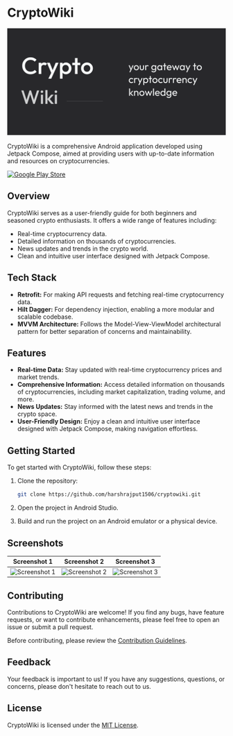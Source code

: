 # CryptoWiki

![CryptoWiki Header](screenshots/feature.png)

CryptoWiki is a comprehensive Android application developed using Jetpack Compose, aimed at providing users with up-to-date information and resources on cryptocurrencies.

[![Google Play Store](https://img.shields.io/badge/Download%20on-Google%20Play-blue?style=for-the-badge&logo=google-play&logoColor=white)](https://play.google.com/store/apps/details?id=in.hypernation.cryptowiki)

## Overview

CryptoWiki serves as a user-friendly guide for both beginners and seasoned crypto enthusiasts. It offers a wide range of features including:

- Real-time cryptocurrency data.
- Detailed information on thousands of cryptocurrencies.
- News updates and trends in the crypto world.
- Clean and intuitive user interface designed with Jetpack Compose.

## Tech Stack

- **Retrofit:** For making API requests and fetching real-time cryptocurrency data.
- **Hilt Dagger:** For dependency injection, enabling a more modular and scalable codebase.
- **MVVM Architecture:** Follows the Model-View-ViewModel architectural pattern for better separation of concerns and maintainability.

## Features

- **Real-time Data:** Stay updated with real-time cryptocurrency prices and market trends.
- **Comprehensive Information:** Access detailed information on thousands of cryptocurrencies, including market capitalization, trading volume, and more.
- **News Updates:** Stay informed with the latest news and trends in the crypto space.
- **User-Friendly Design:** Enjoy a clean and intuitive user interface designed with Jetpack Compose, making navigation effortless.

## Getting Started

To get started with CryptoWiki, follow these steps:

1. Clone the repository:

   ```bash
   git clone https://github.com/harshrajput1506/cryptowiki.git


2. Open the project in Android Studio.

3. Build and run the project on an Android emulator or a physical device.

## Screenshots

| Screenshot 1 | Screenshot 2 | Screenshot 3 |
|--------------|--------------|--------------|
| ![Screenshot 1](screenshots/ss1.jpg) | ![Screenshot 2](screenshots/ss2.jpg) | ![Screenshot 3](screenshots/ss3.jpg) |

## Contributing

Contributions to CryptoWiki are welcome! If you find any bugs, have feature requests, or want to contribute enhancements, please feel free to open an issue or submit a pull request.

Before contributing, please review the [Contribution Guidelines](CONTRIBUTING.md).

## Feedback

Your feedback is important to us! If you have any suggestions, questions, or concerns, please don't hesitate to reach out to us.

## License

CryptoWiki is licensed under the [MIT License](LICENSE).
